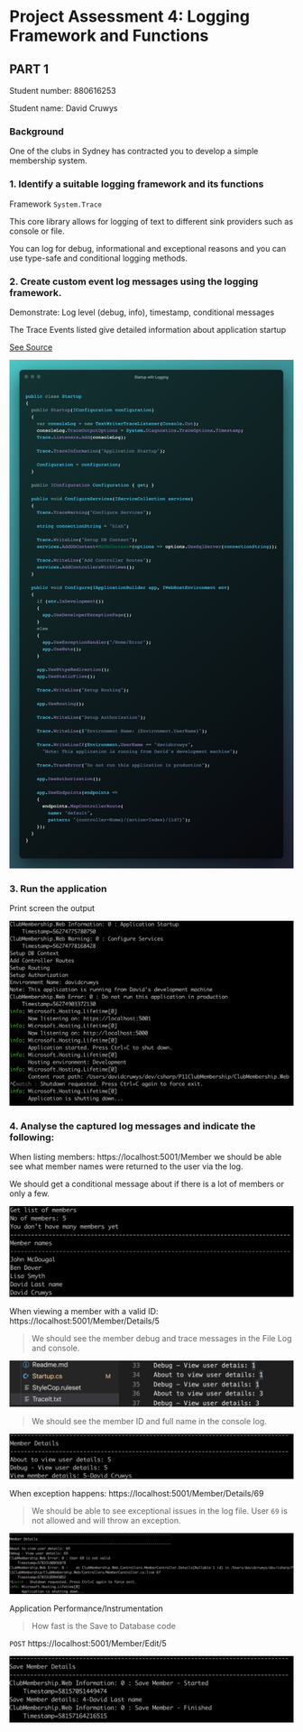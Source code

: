 # Project Assessment 4: Logging Framework and Functions

## PART 1

Student number: 880616253

Student name: David Cruwys

### Background

One of the clubs in Sydney has contracted you to develop a simple membership system.

### 1. Identify a suitable logging framework and its functions

Framework `System.Trace`

This core library allows for logging of text to different sink providers such as console or file.

You can log for debug, informational and exceptional reasons and you can use type-safe and conditional logging methods.

### 2. Create custom event log messages using the logging framework. 

Demonstrate:  Log level (debug, info), timestamp, conditional messages

The Trace Events listed give detailed information about application startup

[See Source](https://github.com/klueless-csharp-samples/P11ClubMembership/tree/master/ClubMembership.Web/Startup.cs)

![](./code-startup-logging.png)

### 3. Run the application

Print screen the output

![](./log-output.png)

### 4. Analyse the captured log messages and indicate the following:

When listing members: https://localhost:5001/Member we should be able see what member names were returned to the user via the log.

We should get a conditional message about if there is a lot of members or only a few.

![](./log-member-list.png)


When viewing a member with a valid ID: https://localhost:5001/Member/Details/5

> We should see the member debug and trace messages in the File Log and console.

![](./log-member-detail-file.png)

> We should see the member ID and full name in the console log.

![](./log-member-detail-console.png)

When exception happens: https://localhost:5001/Member/Details/69

> We should be able to see exceptional issues in the log file. User `69` is not allowed and will throw an exception.

![](./log-member-detail-69.png)

Application Performance/Instrumentation

> How fast is the Save to Database code

`POST` https://localhost:5001/Member/Edit/5

![](./log-save-member-performance.png)


